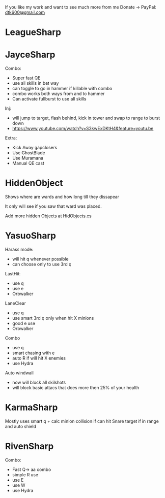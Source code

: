If you like my work and want to see much more from me 
Donate -> PayPal: dtk600@gmail.com

LeagueSharp
===========

JayceSharp
===========

Combo:
 - Super fast QE 
 - use all skills in bet way
 - can toggle to go in hammer if killable with combo
 - combo works both ways from and to hammer
 - Can activate fullburst to use all skills

Inj:
 - will jump to target, flash behind, kick in tower and swap to range to burst down
 - https://www.youtube.com/watch?v=S3kwExDKtH4&feature=youtu.be

Extra:
 - Kick Away gapclosers
 - Use GhostBlade
 - Use Muramana
 - Manual QE cast



HiddenObject
===========

Shows where are wards and how long till they dissapear

It only will see if you saw that ward was placed.

Add more hidden Objects at HidObjects.cs

YasuoSharp
===========

Harass mode:
 - will hit q whenever possible
 - can choose only to use 3rd q

LastHit:
 - use q
 - use e
 - Orbwalker

LaneClear
 - use q
 - use smart 3rd q only when hit X minions
 - good e use
 - Orbwalker

Combo
 - use q
 - smart chasing with e
 - auto R if will hit X enemies
 - use Hydra

Auto windwall
 - now will block all skilshots
 - will block basic attacs that does more then 25% of your health


KarmaSharp
===========

Mostly uses smart q + calc minion collision if can hit
Snare target if in range and auto shield

RivenSharp
===========
Combo:
 - Fast Q-> aa combo
 - simple R use
 - use E 
 - use W
 - use Hydra
